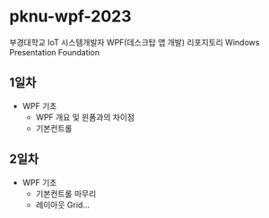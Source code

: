 # pknu-wpf-2023
부경대학교 IoT 시스템개발자 WPF(데스크탑 앱 개발) 리포지토리
Windows Presentation Foundation

## 1일차
- WPF 기초
	- WPF 개요 및 윈폼과의 차이점
	- 기본컨트롤
	
## 2일차
- WPF 기초
	- 기본컨트롤 마무리
	- 레이아웃 Grid...